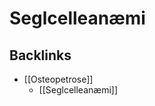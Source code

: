 # Seglcelleanæmi

## Backlinks
* [[Osteopetrose]]
	* [[Seglcelleanæmi]]

<!-- {BearID:2C982003-B0D7-4D3F-AAB5-9D867140285C-2900-000004084DC6E5EF} -->
